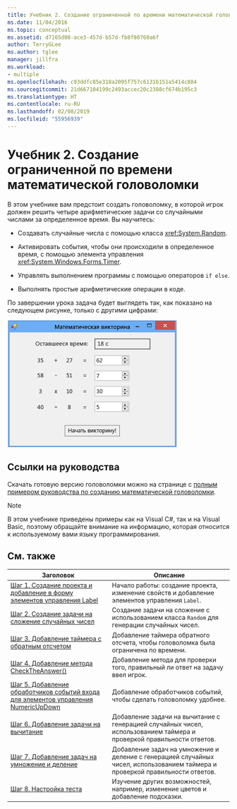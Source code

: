 ```yaml
---
title: Учебник 2. Создание ограниченной по времени математической головоломки
ms.date: 11/04/2016
ms.topic: conceptual
ms.assetid: d7165d08-ace3-457d-b57d-fb8f80760a6f
author: TerryGLee
ms.author: tglee
manager: jillfra
ms.workload:
- multiple
ms.openlocfilehash: c93ddfc85e318a2095f757c6131b151a5414c884
ms.sourcegitcommit: 21d667104199c2493accec20c2388cf674b195c3
ms.translationtype: HT
ms.contentlocale: ru-RU
ms.lasthandoff: 02/08/2019
ms.locfileid: "55956939"
---
```

# <a name="tutorial-2-create-a-timed-math-quiz"></a>Учебник 2. Создание ограниченной по времени математической головоломки

В этом учебнике вам предстоит создать головоломку, в которой игрок должен решить четыре арифметические задачи со случайными числами за определенное время. Вы научитесь:

-   Создавать случайные числа с помощью класса <xref:System.Random>.

-   Активировать события, чтобы они происходили в определенное время, с помощью элемента управления <xref:System.Windows.Forms.Timer>.

-   Управлять выполнением программы с помощью операторов `if else`.

-   Выполнять простые арифметические операции в коде.

По завершении урока задача будет выглядеть так, как показано на следующем рисунке, только с другими цифрами:

![Математическая головоломка с четырьмя задачами](../ide/media/express_finishedquiz.png)

## <a name="tutorial-links"></a>Ссылки на руководства

Скачать готовую версию головоломки можно на странице с [полным примером руководства по созданию математической головоломки](https://code.msdn.microsoft.com/Complete-Math-Quiz-8581813c).

> [!NOTE]
> В этом учебнике приведены примеры как на Visual C#, так и на Visual Basic, поэтому обращайте внимание на информацию, которая относится к используемому вами языку программирования.

## <a name="related-topics"></a>См. также

|Заголовок|Описание|
|-----------|-----------------|
|[Шаг 1. Создание проекта и добавление в форму элементов управления Label](../ide/step-1-create-a-project-and-add-labels-to-your-form.md)|Начало работы: создание проекта, изменение свойств и добавление элементов управления `Label`.|
|[Шаг 2. Создание задачи на сложение случайных чисел](../ide/step-2-create-a-random-addition-problem.md)|Создание задачи на сложение с использованием класса `Random` для генерации случайных чисел.|
|[Шаг 3. Добавление таймера с обратным отсчетом](../ide/step-3-add-a-countdown-timer.md)|Добавление таймера обратного отсчета, чтобы головоломка была ограничена по времени.|
|[Шаг 4. Добавление метода CheckTheAnswer()](../ide/step-4-add-the-checktheanswer-parens-method.md)|Добавление метода для проверки того, правильный ли ответ на задачу ввел игрок.|
|[Шаг 5. Добавление обработчиков событий входа для элементов управления NumericUpDown](../ide/step-5-add-enter-event-handlers-for-the-numericupdown-controls.md)|Добавление обработчиков событий, чтобы сделать головоломку удобнее.|
|[Шаг 6. Добавление задачи на вычитание](../ide/step-6-add-a-subtraction-problem.md)|Добавление задачи на вычитание с генерацией случайных чисел, использованием таймера и проверкой правильности ответов.|
|[Шаг 7. Добавление задач на умножение и деление](../ide/step-7-add-multiplication-and-division-problems.md)|Добавление задач на умножение и деление с генерацией случайных чисел, использованием таймера и проверкой правильности ответов.|
|[Шаг 8. Настройка теста](../ide/step-8-customize-the-quiz.md)|Изучение других возможностей, например, изменение цветов и добавление подсказки.|
